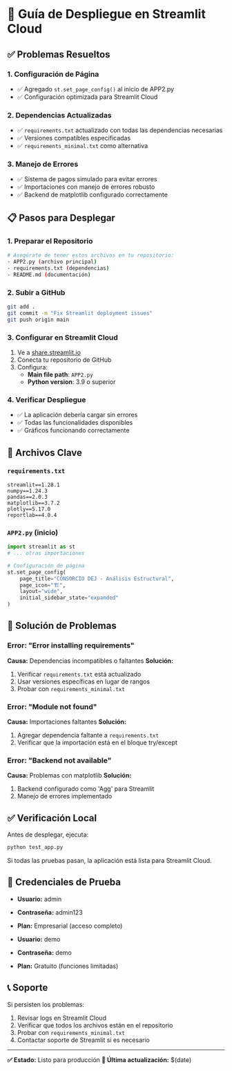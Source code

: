 # 🚀 Guía de Despliegue en Streamlit Cloud

## ✅ Problemas Resueltos

### 1. **Configuración de Página**
- ✅ Agregado `st.set_page_config()` al inicio de APP2.py
- ✅ Configuración optimizada para Streamlit Cloud

### 2. **Dependencias Actualizadas**
- ✅ `requirements.txt` actualizado con todas las dependencias necesarias
- ✅ Versiones compatibles especificadas
- ✅ `requirements_minimal.txt` como alternativa

### 3. **Manejo de Errores**
- ✅ Sistema de pagos simulado para evitar errores
- ✅ Importaciones con manejo de errores robusto
- ✅ Backend de matplotlib configurado correctamente

## 📋 Pasos para Desplegar

### 1. **Preparar el Repositorio**
```bash
# Asegúrate de tener estos archivos en tu repositorio:
- APP2.py (archivo principal)
- requirements.txt (dependencias)
- README.md (documentación)
```

### 2. **Subir a GitHub**
```bash
git add .
git commit -m "Fix Streamlit deployment issues"
git push origin main
```

### 3. **Configurar en Streamlit Cloud**
1. Ve a [share.streamlit.io](https://share.streamlit.io)
2. Conecta tu repositorio de GitHub
3. Configura:
   - **Main file path**: `APP2.py`
   - **Python version**: 3.9 o superior

### 4. **Verificar Despliegue**
- ✅ La aplicación debería cargar sin errores
- ✅ Todas las funcionalidades disponibles
- ✅ Gráficos funcionando correctamente

## 🔧 Archivos Clave

### `requirements.txt`
```
streamlit==1.28.1
numpy==1.24.3
pandas==2.0.3
matplotlib==3.7.2
plotly==5.17.0
reportlab==4.0.4
```

### `APP2.py` (inicio)
```python
import streamlit as st
# ... otras importaciones

# Configuración de página
st.set_page_config(
    page_title="CONSORCIO DEJ - Análisis Estructural",
    page_icon="🏗️",
    layout="wide",
    initial_sidebar_state="expanded"
)
```

## 🐛 Solución de Problemas

### Error: "Error installing requirements"
**Causa:** Dependencias incompatibles o faltantes
**Solución:**
1. Verificar `requirements.txt` está actualizado
2. Usar versiones específicas en lugar de rangos
3. Probar con `requirements_minimal.txt`

### Error: "Module not found"
**Causa:** Importaciones faltantes
**Solución:**
1. Agregar dependencia faltante a `requirements.txt`
2. Verificar que la importación está en el bloque try/except

### Error: "Backend not available"
**Causa:** Problemas con matplotlib
**Solución:**
1. Backend configurado como 'Agg' para Streamlit
2. Manejo de errores implementado

## ✅ Verificación Local

Antes de desplegar, ejecuta:
```bash
python test_app.py
```

Si todas las pruebas pasan, la aplicación está lista para Streamlit Cloud.

## 🎯 Credenciales de Prueba

- **Usuario:** admin
- **Contraseña:** admin123
- **Plan:** Empresarial (acceso completo)

- **Usuario:** demo  
- **Contraseña:** demo
- **Plan:** Gratuito (funciones limitadas)

## 📞 Soporte

Si persisten los problemas:
1. Revisar logs en Streamlit Cloud
2. Verificar que todos los archivos están en el repositorio
3. Probar con `requirements_minimal.txt`
4. Contactar soporte de Streamlit si es necesario

---

**✅ Estado:** Listo para producción
**🔄 Última actualización:** $(date) 